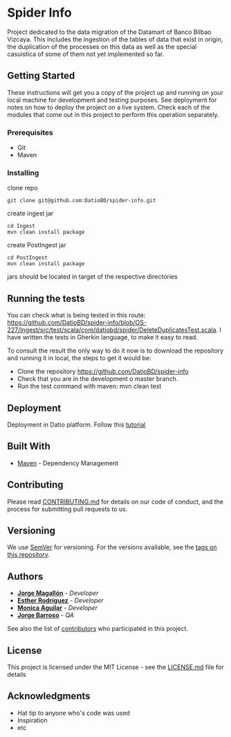 # Spider Info

Project dedicated to the data migration of the Datamart of Banco Bilbao Vizcaya. This includes the ingestion of the tables of data that exist in origin, the duplication of the processes on this data as well as the special casuistica of some of them not yet implemented so far.

## Getting Started

These instructions will get you a copy of the project up and running on your local machine for development and testing purposes. See deployment for notes on how to deploy the project on a live system.
Check each of the modules that come out in this project to perform this operation separately.
  
 
### Prerequisites

* Git
* Maven

### Installing

clone repo

```
git clone git@github.com:DatioBD/spider-info.git
```

create ingest jar

```
cd Ingest
mvn clean install package
```

create PostIngest jar

```
cd PostIngest
mvn clean install package
```

jars should be located in target of the respective directories 

## Running the tests

You can check what is being tested in this route: https://github.com/DatioBD/spider-info/blob/OS-227/Ingest/src/test/scala/com/datiobd/spider/DeleteDuplicatesTest.scala. I have written the tests in Gherkin language, to make it easy to read.

To consult the result the only way to do it now is to download the repository and running it in local, the steps to get it would be:

- Clone the repository https://github.com/DatioBD/spider-info
- Check that you are in the development o master branch.
- Run the test command with maven: mvn clean test


## Deployment

Deployment in Datio platform. Follow this [tutorial](https://datiobd.atlassian.net/wiki/display/PC/Manual+de+usuario)

## Built With

* [Maven](https://maven.apache.org/) - Dependency Management

## Contributing

Please read [CONTRIBUTING.md](https://gist.github.com/PurpleBooth/b24679402957c63ec426) for details on our code of conduct, and the process for submitting pull requests to us.

## Versioning

We use [SemVer](http://semver.org/) for versioning. For the versions available, see the [tags on this repository](https://github.com/your/project/tags). 

## Authors

* **[Jorge Magallón](mailto:jmagallon@datiobd.com)** - *Developer*
* **[Esther Rodríguez](mailto:erodriguez@datiobd.com)** - *Developer*
* **[Monica Aguilar](mailto:maguilar@datiobd.com)** - *Developer*
* **[Jorge Barroso](mailto:jbarroso@datiobd.com)** - *QA*

See also the list of [contributors](https://github.com/your/project/contributors) who participated in this project.

## License

This project is licensed under the MIT License - see the [LICENSE.md](LICENSE.md) file for details

## Acknowledgments

* Hat tip to anyone who's code was used
* Inspiration
* etc

